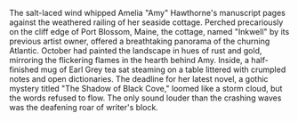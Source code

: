 The salt-laced wind whipped Amelia "Amy" Hawthorne's manuscript pages against the weathered railing of her seaside cottage.  Perched precariously on the cliff edge of Port Blossom, Maine, the cottage, named "Inkwell" by its previous artist owner, offered a breathtaking panorama of the churning Atlantic.  October had painted the landscape in hues of rust and gold, mirroring the flickering flames in the hearth behind Amy.  Inside, a half-finished mug of Earl Grey tea sat steaming on a table littered with crumpled notes and open dictionaries.  The deadline for her latest novel, a gothic mystery titled "The Shadow of Black Cove," loomed like a storm cloud, but the words refused to flow.  The only sound louder than the crashing waves was the deafening roar of writer's block.
